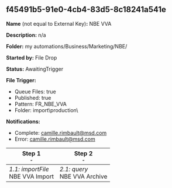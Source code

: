 ## f45491b5-91e0-4cb4-83d5-8c18241a541e

**Name** (not equal to External Key)**:** NBE VVA

**Description:** n/a

**Folder:** my automations/Business/Marketing/NBE/

**Started by:** File Drop

**Status:** AwaitingTrigger

**File Trigger:**

* Queue Files: true
* Published: true
* Pattern: FR_NBE_VVA
* Folder:  import\production\

**Notifications:**

* Complete: camille.rimbault@msd.com
* Error: camille.rimbault@msd.com

| Step 1<br>_<small>-</small>_ | Step 2<br>_<small>-</small>_ |
| --- | --- |
| _1.1: importFile_<br>NBE VVA  Import | _2.1: query_<br>NBE VVA Archive |
